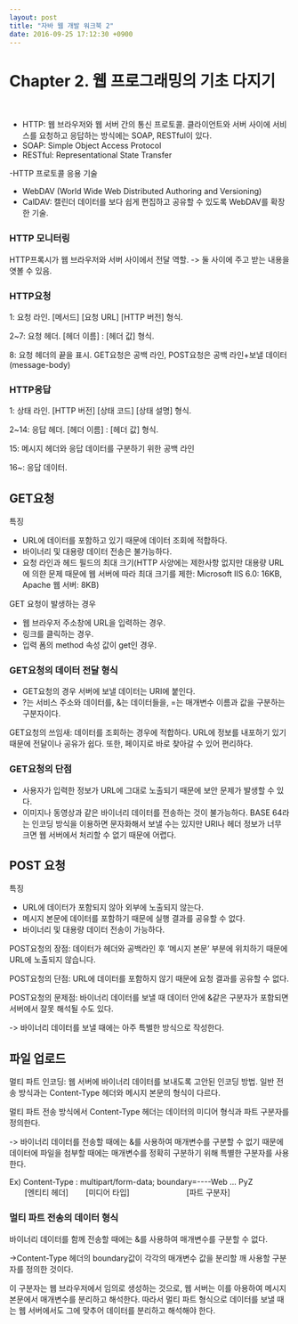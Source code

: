 ```yaml
---
layout: post
title: "자바 웹 개발 워크북 2"
date: 2016-09-25 17:12:30 +0900
---
```


# Chapter 2. 웹 프로그래밍의 기초 다지기
<br>

- HTTP: 웹 브라우저와 웹 서버 간의 통신 프로토콜. 클라이언트와 서버 사이에 서비스를 요청하고 응답하는 방식에는 SOAP, RESTful이 있다.
- SOAP: Simple Object Access Protocol
- RESTful: Representational State Transfer

-HTTP 프로토콜 응용 기술

  - WebDAV (World Wide Web Distributed Authoring and Versioning)
  - CalDAV: 캘린더 데이터를 보다 쉽게 편집하고 공유할 수 있도록 WebDAV를 확장한 기술.
  
### HTTP 모니터링
 HTTP프록시가 웹 브라우저와 서버 사이에서 전달 역할.
 -> 둘 사이에 주고 받는 내용을 엿볼 수 있음.
 
### HTTP요청

1: 요청 라인. [메서드] [요청 URL] [HTTP 버전] 형식.

2~7: 요청 헤더. [헤더 이름] : [헤더 값] 형식.

8: 요청 헤더의 끝을 표시. GET요청은 공백 라인, POST요청은 공백 라인+보낼 데이터(message-body)

### HTTP응답

1: 상태 라인. [HTTP 버전] [상태 코드] [상태 설명] 형식.

2~14: 응답 헤더. [헤더 이름] : [헤더 값] 형식.

15: 메시지 헤더와 응답 데이터를 구분하기 위한 공백 라인

16~: 응답 데이터.

## GET요청

특징

- URL에 데이터를 포함하고 있기 때문에 데이터 조회에 적합하다.
- 바이너리 및 대용량 데이터 전송은 불가능하다.
- 요청 라인과 헤드 필드의 최대 크기(HTTP 사양에는 제한사항 없지만 대용량 URL에 의한 문제 때문에 웹 서버에 따라 최대 크기를 제한: Microsoft IIS 6.0: 16KB, Apache 웹 서버: 8KB)

GET 요청이 발생하는 경우

- 웹 브라우저 주소창에 URL을 입력하는 경우.
- 링크를 클릭하는 경우.
- 입력 폼의 method 속성 값이 get인 경우.
 
### GET요청의 데이터 전달 형식

- GET요청의 경우 서버에 보낼 데이터는 URI에 붙인다.
- ?는 서비스 주소와 데이터를, &는 데이터들을, =는 매개변수 이름과 값을 구분하는 구분자이다.

GET요청의 쓰임새: 데이터를 조회하는 경우에 적합하다. URL에 정보를 내포하기 있기 때문에 전달이나 공유가 쉽다. 또한, 페이지로 바로 찾아갈 수 있어 편리하다.

### GET요청의 단점
- 사용자가 입력한 정보가 URL에 그대로 노출되기 때문에 보안 문제가 발생할 수 있다.
- 이미지나 동영상과 같은 바이너리 데이터를 전송하는 것이 불가능하다. BASE 64라는 인코딩 방식을 이용하면 문자화해서 보낼 수는 있지만 URI나 헤더 정보가 너무 크면 웹 서버에서 처리할 수 없기 때문에 어렵다.

## POST 요청

특징
- URL에 데이터가 포함되지 않아 외부에 노출되지 않는다.
- 메시지 본문에 데이터를 포함하기 때문에 실행 결과를 공유할 수 없다.
- 바이너리 및 대용량 데이터 전송이 가능하다.

POST요청의 장점: 데이터가 헤더와 공백라인 후 ‘메시지 본문’ 부분에 위치하기 때문에 URL에 노출되지 않습니다.

POST요청의 단점: URL에 데이터를 포함하지 않기 때문에 요청 결과를 공유할 수 없다.

POST요청의 문제점: 바이너리 데이터를 보낼 때 데이터 안에 &같은 구분자가 포함되면 서버에서 잘못 해석될 수도 있다. 

-> 바이너리 데이터를 보낼 때에는 아주 특별한 방식으로 작성한다.

## 파일 업로드

멀티 파트 인코딩: 웹 서버에 바이너리 데이터를 보내도록 고안된 인코딩 방법.
                 일반 전송 방식과는 Content-Type 헤더와 메시지 본문의 형식이 다르다.
				 
 멀티 파트 전송 방식에서 Content-Type 헤더는 데이터의 미디어 형식과 파트 구분자를 정의한다.
 
 -> 바이너리 데이터를 전송할 때에는 &를 사용하여 매개변수를 구분할 수 없기 때문에 데이터에 파일을 첨부할 때에는 매개변수를 정확히 구분하기 위해 특별한 구분자를 사용한다.
 
 Ex) Content-Type : multipart/form-data; boundary=----Web … PyZ
<br>
       &nbsp;&nbsp;&nbsp;&nbsp;&nbsp;&nbsp; [엔티티 헤더]  &nbsp;&nbsp;&nbsp;&nbsp;&nbsp;&nbsp;    [미디어 타입]   &nbsp;&nbsp;&nbsp;&nbsp;&nbsp;&nbsp;&nbsp;&nbsp;&nbsp;&nbsp;&nbsp;&nbsp;&nbsp;&nbsp;&nbsp;&nbsp;&nbsp;&nbsp;&nbsp;&nbsp;&nbsp;&nbsp;&nbsp;&nbsp;    [파트 구분자]
	
### 멀티 파트 전송의 데이터 형식

 바이너리 데이터를 함께 전송할 때에는 &를 사용하여 매개변수를 구분할 수 없다.
 
 ->Content-Type 헤더의 boundary값이 각각의 매개변수 값을 분리할 깨 사용할 구분자를 정의한 것이다.
 
 이 구분자는 웹 브라우저에서 임의로 생성하는 것으로, 웹 서버는 이를 아용하여 메시지 본문에서 매개변수를 분리하고 해석한다.
 따라서 멀티 파트 형식으로 데이터를 보낼 때는 웹 서버에서도 그에 맞추어 데이터를 분리하고 해석해야 한다.

